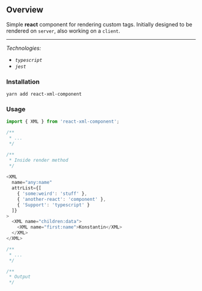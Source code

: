 ## Overview

Simple __react__ component for rendering custom tags. Initially designed to be rendered on `server`, also working on a `client`.

___

_Technologies:_

- _`typescript`_
- _`jest`_

### Installation

```
yarn add react-xml-component
```

### Usage

```ts
import { XML } from 'react-xml-component';

/**
 * ...
 */

/**
 * Inside render method
 */
 
<XML
  name="any:name"
  attrList={[
    { 'some:weird': 'stuff' },
    { 'another-react': 'component' },
    { 'Support': 'typescript' }
  ]}
>
  <XML name="children:data">
    <XML name="first:name">Konstantin</XML>
  </XML>
</XML>

/**
 * ...
 */

/**
 * Output
 */
 
```
